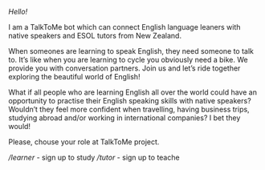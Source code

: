 *Hello!*

I am a TalkToMe bot which can connect English language leaners with native speakers and ESOL tutors from New Zealand.

When someones are learning to speak English, they need someone to talk to. It’s like when you are learning to cycle you obviously need a bike. We provide you with conversation partners. Join us and let’s ride together exploring the beautiful world of English!

What if all people who are learning English all over the world could have an opportunity to practise their English speaking skills with native speakers? Wouldn’t they feel more confident when travelling, having business trips, studying abroad and/or working in international companies? I bet they would! 

Please, chouse your role at TalkToMe project.

*/learner* - sign up to study
*/tutor* - sign up to teache

